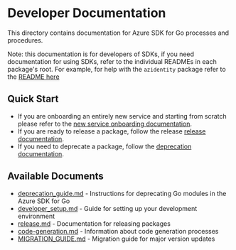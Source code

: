 # Developer Documentation

This directory contains documentation for Azure SDK for Go processes and procedures.

Note: this documentation is for developers of SDKs, if you need documentation for using SDKs, refer to the individual READMEs in each package's root. For example, for help with the `azidentity` package refer to the [README here](https://github.com/Azure/azure-sdk-for-go/blob/main/sdk/azidentity/README.md)

## Quick Start

- If you are onboarding an entirely new service and starting from scratch please refer to the [new service onboarding documentation][new_service_docs].
- If you are ready to release a package, follow the release [release documentation][release].
- If you need to deprecate a package, follow the [deprecation documentation][deprecation].

## Available Documents

- [deprecation_guide.md](./deprecation_guide.md) - Instructions for deprecating Go modules in the Azure SDK for Go
- [developer_setup.md](./developer_setup.md) - Guide for setting up your development environment
- [release.md](./release.md) - Documentation for releasing packages
- [code-generation.md](./code-generation.md) - Information about code generation processes
- [MIGRATION_GUIDE.md](./MIGRATION_GUIDE.md) - Migration guide for major version updates

<!-- LINKS -->
[new_service_docs]: https://github.com/Azure/azure-sdk-for-go/blob/main/documentation/developer_setup.md
[release]: https://github.com/Azure/azure-sdk-for-go/blob/main/documentation/release.md
[deprecation]: https://github.com/Azure/azure-sdk-for-go/blob/main/documentation/deprecation_guide.md